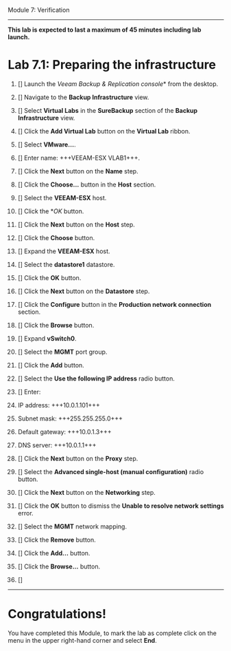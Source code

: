 Module 7: Verification

---
**This lab is expected to last a maximum of 45 minutes including lab launch.**


# Lab 7.1: Preparing the infrastructure

1. [] Launch the *Veeam Backup & Replication console** from the desktop.
2. [] Navigate to the **Backup Infrastructure** view.
3. [] Select **Virtual Labs** in the **SureBackup** section of the **Backup Infrastructure** view.
4. [] Click the **Add Virtual Lab** button on the **Virtual Lab** ribbon.
5. [] Select **VMware...**.
6. [] Enter name: +++VEEAM-ESX VLAB1+++.
7. [] Click the **Next** button on the **Name** step.
8. [] Click the **Choose...** button in the **Host** section.
9. [] Select the **VEEAM-ESX** host.
10. [] Click the **OK* button.
11. [] Click the **Next** button on the **Host** step.
12. [] Click the **Choose** button.
13. [] Expand the **VEEAM-ESX** host.
14. [] Select the **datastore1** datastore.
15. [] Click the **OK** button.
16. [] Click the **Next** button on the **Datastore** step.
17. [] Click the **Configure** button in the **Production network connection** section.
18. [] Click the **Browse** button.
19. [] Expand **vSwitch0**.
20. [] Select the **MGMT** port group.
21. [] Click the **Add** button.
22. [] Select the **Use the following IP address** radio button.
23. [] Enter:
 1. IP address: +++10.0.1.101+++
 2. Subnet mask: +++255.255.255.0+++
 3. Default gateway: +++10.0.1.3+++
 4. DNS server: +++10.0.1.1+++

24. [] Click the **Next** button on the **Proxy** step.
25. [] Select the **Advanced single-host (manual configuration)** radio button.
26. [] Click the **Next** button on the **Networking** step.
27. [] Click the **OK** button to dismiss the **Unable to resolve network settings** error.
28. [] Select the **MGMT** network mapping.
29. [] Click the **Remove** button.
30. [] Click the **Add...** button.
31. [] Click the **Browse...** button.
32. [] 



---

# Congratulations!

You have completed this Module, to mark the lab as complete click on the menu in the upper right-hand corner and select **End**.
